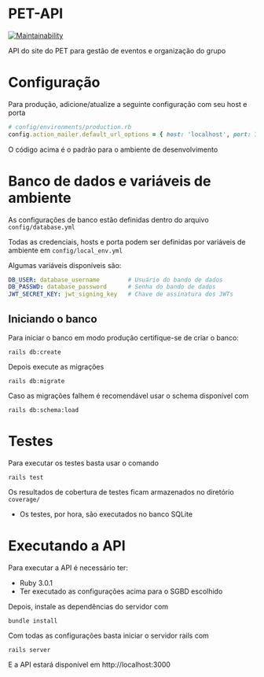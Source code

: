 # PET-API

[![Maintainability](https://api.codeclimate.com/v1/badges/7dc25c0561bb7534b54a/maintainability)](https://codeclimate.com/github/pet-informatica-uem/pet-api/maintainability)

API do site do PET para gestão de eventos e organização do grupo 

# Configuração
Para produção, adicione/atualize a seguinte configuração com seu host e porta

```ruby
# config/environments/production.rb
config.action_mailer.default_url_options = { host: 'localhost', port: 3000 }
```
O código acima é o padrão para o ambiente de desenvolvimento

# Banco de dados e variáveis de ambiente
As configurações de banco estão definidas dentro do arquivo `config/database.yml`

Todas as credenciais, hosts e porta podem ser definidas por variáveis de ambiente em `config/local_env.yml`

Algumas variáveis disponíveis são:
```yml
DB_USER: database_username        # Usuário do bando de dados
DB_PASSWD: database_password      # Senha do bando de dados
JWT_SECRET_KEY: jwt_signing_key   # Chave de assinatura dos JWTs
```

## Iniciando o banco
Para iniciar o banco em modo produção certifique-se de criar o banco:
```
rails db:create
```
Depois execute as migrações
```
rails db:migrate
```
Caso as migrações falhem é recomendável usar o schema disponível com
```
rails db:schema:load
```

# Testes
Para executar os testes basta usar o comando 
```
rails test
```
Os resultados de cobertura de testes ficam armazenados no diretório `coverage/`
* Os testes, por hora, são executados no banco SQLite

# Executando a API
Para executar a API é necessário ter:
 * Ruby 3.0.1
 * Ter executado as configurações acima para o SGBD escolhido

Depois, instale as dependências do servidor com
```
bundle install
```

Com todas as configurações basta iniciar o servidor rails com

```
rails server
```

E a API estará disponível em http://localhost:3000
